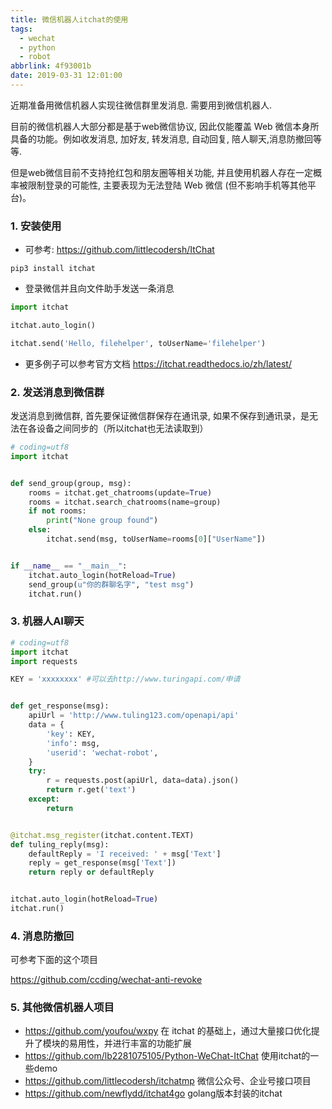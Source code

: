 ```yaml
---
title: 微信机器人itchat的使用
tags:
  - wechat
  - python
  - robot
abbrlink: 4f93001b
date: 2019-03-31 12:01:00
---
```




近期准备用微信机器人实现往微信群里发消息. 需要用到微信机器人.

目前的微信机器人大部分都是基于web微信协议, 因此仅能覆盖 Web 微信本身所具备的功能。例如收发消息, 加好友, 转发消息, 自动回复, 陪人聊天,消息防撤回等等.

但是web微信目前不支持抢红包和朋友圈等相关功能, 并且使用机器人存在一定概率被限制登录的可能性, 主要表现为无法登陆 Web 微信 (但不影响手机等其他平台)。

<!-- more -->



### 1. 安装使用

+ 可参考: https://github.com/littlecodersh/ItChat

```shell
pip3 install itchat
```



+ 登录微信并且向文件助手发送一条消息

```python
import itchat

itchat.auto_login()

itchat.send('Hello, filehelper', toUserName='filehelper')
```



+ 更多例子可以参考官方文档 https://itchat.readthedocs.io/zh/latest/



### 2. 发送消息到微信群

发送消息到微信群, 首先要保证微信群保存在通讯录, 如果不保存到通讯录，是无法在各设备之间同步的（所以itchat也无法读取到）

```python
# coding=utf8
import itchat


def send_group(group, msg):
    rooms = itchat.get_chatrooms(update=True)
    rooms = itchat.search_chatrooms(name=group)
    if not rooms:
        print("None group found")
    else:
        itchat.send(msg, toUserName=rooms[0]["UserName"])


if __name__ == "__main__":
    itchat.auto_login(hotReload=True)
    send_group(u"你的群聊名字", "test msg")
    itchat.run()

```





### 3. 机器人AI聊天

```python
# coding=utf8
import itchat
import requests

KEY = 'xxxxxxxx' #可以去http://www.turingapi.com/申请


def get_response(msg):
    apiUrl = 'http://www.tuling123.com/openapi/api'
    data = {
        'key': KEY,
        'info': msg,
        'userid': 'wechat-robot',
    }
    try:
        r = requests.post(apiUrl, data=data).json()
        return r.get('text')
    except:
        return


@itchat.msg_register(itchat.content.TEXT)
def tuling_reply(msg):
    defaultReply = 'I received: ' + msg['Text']
    reply = get_response(msg['Text'])
    return reply or defaultReply


itchat.auto_login(hotReload=True)
itchat.run()
```



### 4. 消息防撤回

可参考下面的这个项目

https://github.com/ccding/wechat-anti-revoke 



### 5. 其他微信机器人项目

+ https://github.com/youfou/wxpy   在 itchat 的基础上，通过大量接口优化提升了模块的易用性，并进行丰富的功能扩展
+ https://github.com/lb2281075105/Python-WeChat-ItChat 使用itchat的一些demo
+ https://github.com/littlecodersh/itchatmp 微信公众号、企业号接口项目
+ https://github.com/newflydd/itchat4go golang版本封装的itchat



